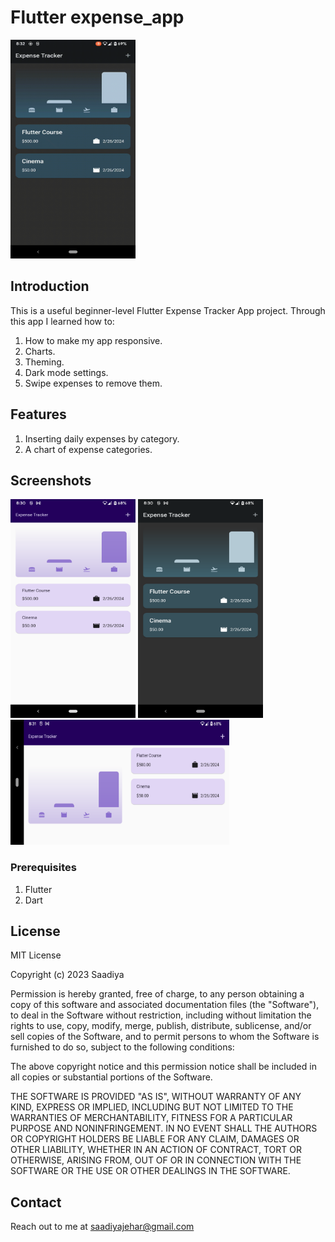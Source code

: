 # Flutter expense_app

<img src="https://github.com/saadiyaJ/expenses_app/blob/main/screenshots/expense_tracker.gif" alt="App Demo" width="200" height="350">

## Introduction
This is a useful beginner-level Flutter Expense Tracker App project.
Through this app I learned how to:
1. How to make my app responsive.
2. Charts.
3. Theming.
4. Dark mode settings.
5. Swipe expenses to remove them.

## Features
1. Inserting daily expenses by category.
2. A chart of expense categories.



## Screenshots

<img src="https://github.com/saadiyaJ/expenses_app/blob/main/screenshots/portrait_lightMode.png" alt="App Demo" width="200" height="350">
<img src="https://github.com/saadiyaJ/expenses_app/blob/main/screenshots/portrait_darkMode.png" alt="App Demo" width="200" height="350">
<img src="https://github.com/saadiyaJ/expenses_app/blob/main/screenshots/landscape_lightMode.png" alt="App Demo" width="350" height="200">


### Prerequisites

1. Flutter
2. Dart

## License

MIT License

Copyright (c) 2023 Saadiya

Permission is hereby granted, free of charge, to any person obtaining a copy
of this software and associated documentation files (the "Software"), to deal
in the Software without restriction, including without limitation the rights
to use, copy, modify, merge, publish, distribute, sublicense, and/or sell
copies of the Software, and to permit persons to whom the Software is
furnished to do so, subject to the following conditions:

The above copyright notice and this permission notice shall be included in all
copies or substantial portions of the Software.

THE SOFTWARE IS PROVIDED "AS IS", WITHOUT WARRANTY OF ANY KIND, EXPRESS OR
IMPLIED, INCLUDING BUT NOT LIMITED TO THE WARRANTIES OF MERCHANTABILITY,
FITNESS FOR A PARTICULAR PURPOSE AND NONINFRINGEMENT. IN NO EVENT SHALL THE
AUTHORS OR COPYRIGHT HOLDERS BE LIABLE FOR ANY CLAIM, DAMAGES OR OTHER
LIABILITY, WHETHER IN AN ACTION OF CONTRACT, TORT OR OTHERWISE, ARISING FROM,
OUT OF OR IN CONNECTION WITH THE SOFTWARE OR THE USE OR OTHER DEALINGS IN THE
SOFTWARE.


## Contact
Reach out to me at saadiyajehar@gmail.com
